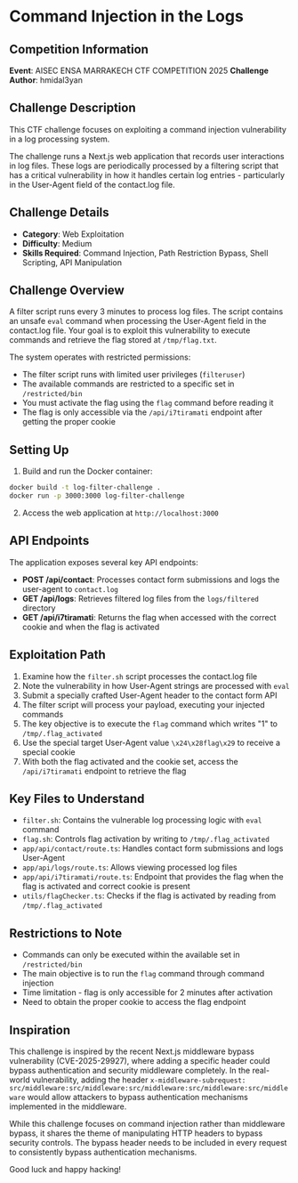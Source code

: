 # Command Injection in the Logs

## Competition Information
**Event**: AISEC ENSA MARRAKECH CTF COMPETITION 2025
**Challenge Author**: hmidal3yan

## Challenge Description

This CTF challenge focuses on exploiting a command injection vulnerability in a log processing system.

The challenge runs a Next.js web application that records user interactions in log files. These logs are periodically processed by a filtering script that has a critical vulnerability in how it handles certain log entries - particularly in the User-Agent field of the contact.log file.

## Challenge Details

- **Category**: Web Exploitation
- **Difficulty**: Medium
- **Skills Required**: Command Injection, Path Restriction Bypass, Shell Scripting, API Manipulation

## Challenge Overview

A filter script runs every 3 minutes to process log files. The script contains an unsafe `eval` command when processing the User-Agent field in the contact.log file. Your goal is to exploit this vulnerability to execute commands and retrieve the flag stored at `/tmp/flag.txt`.

The system operates with restricted permissions:
- The filter script runs with limited user privileges (`filteruser`)
- The available commands are restricted to a specific set in `/restricted/bin`
- You must activate the flag using the `flag` command before reading it
- The flag is only accessible via the `/api/i7tiramati` endpoint after getting the proper cookie

## Setting Up

1. Build and run the Docker container:
```bash
docker build -t log-filter-challenge .
docker run -p 3000:3000 log-filter-challenge
```

2. Access the web application at `http://localhost:3000`

## API Endpoints

The application exposes several key API endpoints:

- **POST /api/contact**: Processes contact form submissions and logs the user-agent to `contact.log`
- **GET /api/logs**: Retrieves filtered log files from the `logs/filtered` directory
- **GET /api/i7tiramati**: Returns the flag when accessed with the correct cookie and when the flag is activated

## Exploitation Path

1. Examine how the `filter.sh` script processes the contact.log file
2. Note the vulnerability in how User-Agent strings are processed with `eval`
3. Submit a specially crafted User-Agent header to the contact form API
4. The filter script will process your payload, executing your injected commands
5. The key objective is to execute the `flag` command which writes "1" to `/tmp/.flag_activated`
6. Use the special target User-Agent value `\x24\x28flag\x29` to receive a special cookie
7. With both the flag activated and the cookie set, access the `/api/i7tiramati` endpoint to retrieve the flag

## Key Files to Understand

- `filter.sh`: Contains the vulnerable log processing logic with `eval` command
- `flag.sh`: Controls flag activation by writing to `/tmp/.flag_activated`
- `app/api/contact/route.ts`: Handles contact form submissions and logs User-Agent
- `app/api/logs/route.ts`: Allows viewing processed log files
- `app/api/i7tiramati/route.ts`: Endpoint that provides the flag when the flag is activated and correct cookie is present
- `utils/flagChecker.ts`: Checks if the flag is activated by reading from `/tmp/.flag_activated`

## Restrictions to Note

- Commands can only be executed within the available set in `/restricted/bin`
- The main objective is to run the `flag` command through command injection
- Time limitation - flag is only accessible for 2 minutes after activation
- Need to obtain the proper cookie to access the flag endpoint

## Inspiration

This challenge is inspired by the recent Next.js middleware bypass vulnerability (CVE-2025-29927), where adding a specific header could bypass authentication and security middleware completely. In the real-world vulnerability, adding the header `x-middleware-subrequest: src/middleware:src/middleware:src/middleware:src/middleware:src/middleware` would allow attackers to bypass authentication mechanisms implemented in the middleware.

While this challenge focuses on command injection rather than middleware bypass, it shares the theme of manipulating HTTP headers to bypass security controls. The bypass header needs to be included in every request to consistently bypass authentication mechanisms.

Good luck and happy hacking!

